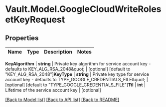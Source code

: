 # Vault.Model.GoogleCloudWriteRolesetKeyRequest

## Properties

Name | Type | Description | Notes
------------ | ------------- | ------------- | -------------

**KeyAlgorithm** | **string** | Private key algorithm for service account key - defaults to KEY_ALG_RSA_2048\&quot; | [optional] [default to "KEY_ALG_RSA_2048"]**KeyType** | **string** | Private key type for service account key - defaults to TYPE_GOOGLE_CREDENTIALS_FILE\&quot; | [optional] [default to "TYPE_GOOGLE_CREDENTIALS_FILE"]**Ttl** | **int** | Lifetime of the service account key | [optional] 

[[Back to Model list]](../README.md#documentation-for-models) [[Back to API list]](../README.md#documentation-for-api-endpoints) [[Back to README]](../README.md)

